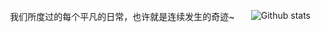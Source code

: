 <a href=""><img align="right" alt="Github stats" src="https://camo.githubusercontent.com/0247707c1db43f0257127fd2b125ae627f4557bc6f1a046f5aa477732dbfdacd/68747470733a2f2f706963322e7a697975616e2e77616e672f757365722f3077302f323032342f30372f7265696d755f656132636135663663646432642e706e673f7261773d74727565"/></a>
<p align="center">
我们所度过的每个平凡的日常，也许就是连续发生的奇迹~
</a></p>
